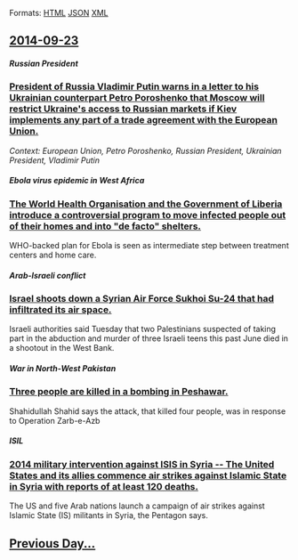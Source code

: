 
Formats: [HTML](2014/09/23/index.html)  [JSON](2014/09/23/index.json)  [XML](2014/09/23/index.xml)  

## [2014-09-23](/news/2014/09/23/index.md)

##### Russian President
### [President of Russia Vladimir Putin warns in a letter to his Ukrainian counterpart Petro Poroshenko that Moscow will restrict Ukraine's access to Russian markets if Kiev implements any part of a trade agreement with the European Union. ](/news/2014/09/23/president-of-russia-vladimir-putin-warns-in-a-letter-to-his-ukrainian-counterpart-petro-poroshenko-that-moscow-will-restrict-ukraine-s-acces.md)
_Context: European Union, Petro Poroshenko, Russian President, Ukrainian President, Vladimir Putin_

##### Ebola virus epidemic in West Africa
### [The World Health Organisation and the Government of Liberia introduce a controversial program to move infected people out of their homes and into "de facto" shelters. ](/news/2014/09/23/the-world-health-organisation-and-the-government-of-liberia-introduce-a-controversial-program-to-move-infected-people-out-of-their-homes-and.md)
WHO-backed plan for Ebola is seen as intermediate step between treatment centers and home care.

##### Arab-Israeli conflict
### [Israel shoots down a Syrian Air Force Sukhoi Su-24 that had infiltrated its air space. ](/news/2014/09/23/israel-shoots-down-a-syrian-air-force-sukhoi-su-24-that-had-infiltrated-its-air-space.md)
Israeli authorities said Tuesday that two Palestinians suspected of taking part in the abduction and murder of three Israeli teens this past June died in a shootout in the West Bank.

##### War in North-West Pakistan
### [Three people are killed in a bombing in Peshawar. ](/news/2014/09/23/three-people-are-killed-in-a-bombing-in-peshawar.md)
Shahidullah Shahid says the attack, that killed four people, was in response to Operation Zarb-e-Azb

##### ISIL
### [2014 military intervention against ISIS in Syria -- The United States and its allies commence air strikes against Islamic State in Syria with reports of at least 120 deaths. ](/news/2014/09/23/2014-military-intervention-against-isis-in-syria-the-united-states-and-its-allies-commence-air-strikes-against-islamic-state-in-syria-wit.md)
The US and five Arab nations launch a campaign of air strikes against Islamic State (IS) militants in Syria, the Pentagon says.

## [Previous Day...](/news/2014/09/22/index.md)

